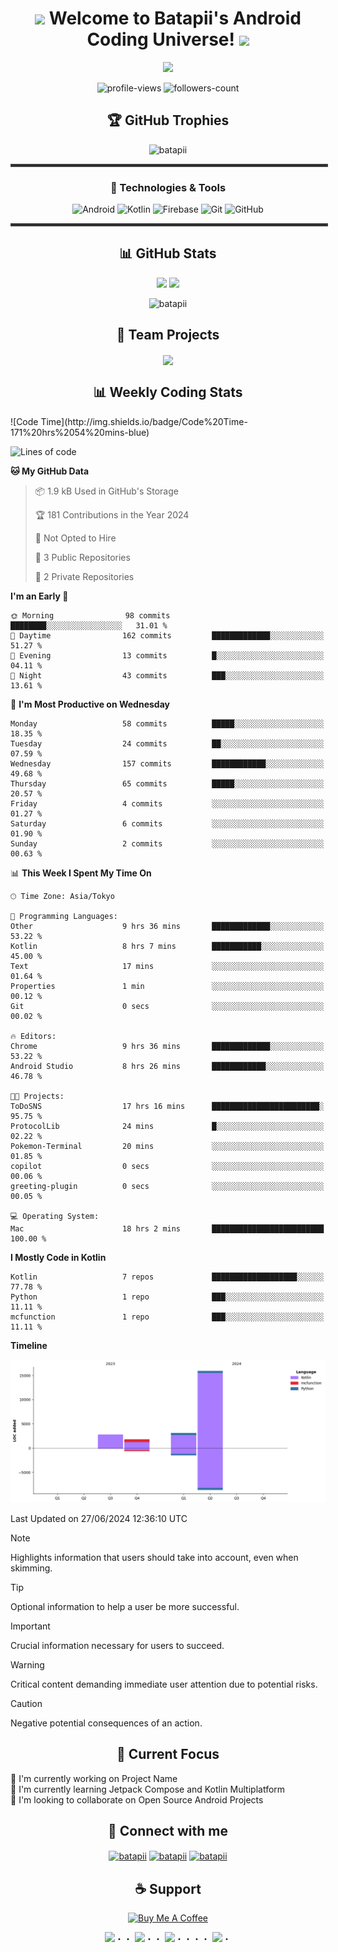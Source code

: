 <h1 align="center">
  <img src="https://media.giphy.com/media/hvRJCLFzcasrR4ia7z/giphy.gif" width="28">
  Welcome to Batapii's Android Coding Universe!
  <img src="https://media.giphy.com/media/hvRJCLFzcasrR4ia7z/giphy.gif" width="28">
</h1>
<p align="center">
  <img src="https://readme-typing-svg.herokuapp.com/?lines=Android+Developer+in+Japan;Always%20learning%20new%20things&font=Fira%20Code&center=true&width=440&height=45&color=f75c7e&vCenter=true&size=22">
</p>
<p align="center">
  <img src="https://komarev.com/ghpvc/?username=batapii&label=Profile%20views&color=0e75b6&style=flat" alt="profile-views" />
  <img src="https://img.shields.io/github/followers/batapii?label=Followers&style=social" alt="followers-count">
</p>
<h2 align="center">🏆 GitHub Trophies</h2>
<p align="center">
  <img src="https://github-profile-trophy.vercel.app/?username=batapii&theme=nord&column=7&no-frame=true&no-bg=true" alt="batapii" />
</p>
<hr style="border:2px solid #3e3e3e; width:100%">
  <h3 align="center">🔧 Technologies & Tools</h3>
  <p align="center">
    <img src="https://img.shields.io/badge/Android-3DDC84?style=for-the-badge&logo=android&logoColor=white" alt="Android" />
    <img src="https://img.shields.io/badge/Kotlin-0095D5?style=for-the-badge&logo=kotlin&logoColor=white" alt="Kotlin" />
    <img src="https://img.shields.io/badge/Firebase-FFCA28?style=for-the-badge&logo=firebase&logoColor=black" alt="Firebase" />
    <img src="https://img.shields.io/badge/Git-F05032?style=for-the-badge&logo=git&logoColor=white" alt="Git" />
    <img src="https://img.shields.io/badge/GitHub-100000?style=for-the-badge&logo=github&logoColor=white" alt="GitHub" />
  </p>
</details>
<hr style="border:2px solid #3e3e3e; width:100%">
<h2 align="center">📊 GitHub Stats</h2>
<p align="center">
  <img height="180em" src="https://github-readme-stats.vercel.app/api?username=batapii&show_icons=true&theme=tokyonight&include_all_commits=true&count_private=true"/>
  <img height="180em" src="https://github-readme-stats.vercel.app/api/top-langs/?username=batapii&layout=compact&langs_count=8&theme=tokyonight"/>
</p>
<p align="center">
  <img src="https://github-readme-streak-stats.herokuapp.com/?user=batapii&theme=tokyonight" alt="batapii" />
</p>
<h2 align="center">💼 Team Projects</h2>
<p align="center">
  <a href="https://github.com/N3AttendanceManager/AttendanceApp">
    <img align="center" src="https://github-readme-stats.vercel.app/api/pin/?username=N3AttendanceManager&repo=AttendanceApp&theme=tokyonight" />
  </a>
</p>
<h2 align="center">📊 Weekly Coding Stats</h2>
<!--START_SECTION:waka-->
![Code Time](http://img.shields.io/badge/Code%20Time-171%20hrs%2054%20mins-blue)

![Lines of code](https://img.shields.io/badge/From%20Hello%20World%20I%27ve%20Written-23.6%20thousand%20lines%20of%20code-blue)

**🐱 My GitHub Data** 

> 📦 1.9 kB Used in GitHub's Storage 
 > 
> 🏆 181 Contributions in the Year 2024
 > 
> 🚫 Not Opted to Hire
 > 
> 📜 3 Public Repositories 
 > 
> 🔑 2 Private Repositories 
 > 
**I'm an Early 🐤** 

```text
🌞 Morning                98 commits          ████████░░░░░░░░░░░░░░░░░   31.01 % 
🌆 Daytime                162 commits         █████████████░░░░░░░░░░░░   51.27 % 
🌃 Evening                13 commits          █░░░░░░░░░░░░░░░░░░░░░░░░   04.11 % 
🌙 Night                  43 commits          ███░░░░░░░░░░░░░░░░░░░░░░   13.61 % 
```
📅 **I'm Most Productive on Wednesday** 

```text
Monday                   58 commits          █████░░░░░░░░░░░░░░░░░░░░   18.35 % 
Tuesday                  24 commits          ██░░░░░░░░░░░░░░░░░░░░░░░   07.59 % 
Wednesday                157 commits         ████████████░░░░░░░░░░░░░   49.68 % 
Thursday                 65 commits          █████░░░░░░░░░░░░░░░░░░░░   20.57 % 
Friday                   4 commits           ░░░░░░░░░░░░░░░░░░░░░░░░░   01.27 % 
Saturday                 6 commits           ░░░░░░░░░░░░░░░░░░░░░░░░░   01.90 % 
Sunday                   2 commits           ░░░░░░░░░░░░░░░░░░░░░░░░░   00.63 % 
```


📊 **This Week I Spent My Time On** 

```text
🕑︎ Time Zone: Asia/Tokyo

💬 Programming Languages: 
Other                    9 hrs 36 mins       █████████████░░░░░░░░░░░░   53.22 % 
Kotlin                   8 hrs 7 mins        ███████████░░░░░░░░░░░░░░   45.00 % 
Text                     17 mins             ░░░░░░░░░░░░░░░░░░░░░░░░░   01.64 % 
Properties               1 min               ░░░░░░░░░░░░░░░░░░░░░░░░░   00.12 % 
Git                      0 secs              ░░░░░░░░░░░░░░░░░░░░░░░░░   00.02 % 

🔥 Editors: 
Chrome                   9 hrs 36 mins       █████████████░░░░░░░░░░░░   53.22 % 
Android Studio           8 hrs 26 mins       ████████████░░░░░░░░░░░░░   46.78 % 

🐱‍💻 Projects: 
ToDoSNS                  17 hrs 16 mins      ████████████████████████░   95.75 % 
ProtocolLib              24 mins             █░░░░░░░░░░░░░░░░░░░░░░░░   02.22 % 
Pokemon-Terminal         20 mins             ░░░░░░░░░░░░░░░░░░░░░░░░░   01.85 % 
copilot                  0 secs              ░░░░░░░░░░░░░░░░░░░░░░░░░   00.06 % 
greeting-plugin          0 secs              ░░░░░░░░░░░░░░░░░░░░░░░░░   00.05 % 

💻 Operating System: 
Mac                      18 hrs 2 mins       █████████████████████████   100.00 % 
```

**I Mostly Code in Kotlin** 

```text
Kotlin                   7 repos             ███████████████████░░░░░░   77.78 % 
Python                   1 repo              ███░░░░░░░░░░░░░░░░░░░░░░   11.11 % 
mcfunction               1 repo              ███░░░░░░░░░░░░░░░░░░░░░░   11.11 % 
```



**Timeline**

![Lines of Code chart](https://raw.githubusercontent.com/batapii/batapii/main/assets/bar_graph.png)


 Last Updated on 27/06/2024 12:36:10 UTC
<!--END_SECTION:waka-->

> [!NOTE]  
> Highlights information that users should take into account, even when skimming.

> [!TIP]
> Optional information to help a user be more successful.

> [!IMPORTANT]  
> Crucial information necessary for users to succeed.

> [!WARNING]  
> Critical content demanding immediate user attention due to potential risks.

> [!CAUTION]
> Negative potential consequences of an action.

<h2 align="center">🎯 Current Focus</h2>

🔭 I'm currently working on Project Name<br>
🌱 I'm currently learning Jetpack Compose and Kotlin Multiplatform<br>
👯 I'm looking to collaborate on Open Source Android Projects

<!-- BLOG-POST-LIST:START -->


<!-- BLOG-POST-LIST:END -->
<h2 align="center">🔗 Connect with me</h2>
<p align="center">
  <a href="https://twitter.com/batapii3939" target="blank"><img align="center" src="https://raw.githubusercontent.com/rahuldkjain/github-profile-readme-generator/master/src/images/icons/Social/twitter.svg" alt="batapii" height="30" width="40" /></a>
  <a href="https://linkedin.com/in/batapii" target="blank"><img align="center" src="https://raw.githubusercontent.com/rahuldkjain/github-profile-readme-generator/master/src/images/icons/Social/linked-in-alt.svg" alt="batapii" height="30" width="40" /></a>
  <a href="https://stackoverflow.com/users/batapii" target="blank"><img align="center" src="https://raw.githubusercontent.com/rahuldkjain/github-profile-readme-generator/master/src/images/icons/Social/stack-overflow.svg" alt="batapii" height="30" width="40" /></a>
</p>
<h2 align="center">☕ Support</h2>
<p align="center">
  <a href="https://www.buymeacoffee.com/batapii" target="_blank">
    <img src="https://cdn.buymeacoffee.com/buttons/v2/default-yellow.png" alt="Buy Me A Coffee" height="60px" width="217px">
  </a>
</p>
<div align="center">
  <img src="https://user-images.githubusercontent.com/44926913/175852850-3fb6c715-1856-41ff-8c1f-94ce3b03b458.gif">・・
  <img src="https://user-images.githubusercontent.com/44926913/175853109-f8850656-6704-4a8a-bee6-9aca154d929b.gif">・・
  <img src="https://user-images.githubusercontent.com/44926913/175853154-5449d974-975e-44a6-ab84-a86031265e40.gif">・・・・
  <img src="https://user-images.githubusercontent.com/44926913/175853109-f8850656-6704-4a8a-bee6-9aca154d929b.gif">・
  <img src="https://user-images.githubusercontent.com/44926913/175853154-5449d974-975e-44a6-ab84-a86031265e40
